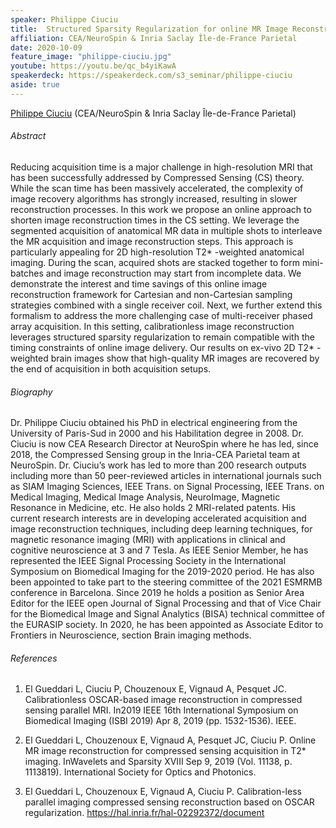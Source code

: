 ```yaml
---
speaker: Philippe Ciuciu
title:  Structured Sparsity Regularization for online MR Image Reconstruction in Accelerated T2* Imaging
affiliation: CEA/NeuroSpin & Inria Saclay Île-de-France Parietal
date: 2020-10-09
feature_image: "philippe-ciuciu.jpg"
youtube: https://youtu.be/qc_b4yiKawA
speakerdeck: https://speakerdeck.com/s3_seminar/philippe-ciuciu
aside: true
---
```


[Philippe Ciuciu](https://sites.google.com/site/philippeciuciu/) (CEA/NeuroSpin & Inria Saclay Île-de-France Parietal)

###### Abstract
Reducing acquisition time is a major challenge in high-resolution MRI that has been successfully addressed by Compressed Sensing (CS) theory. While the scan time has been massively accelerated, the complexity of image recovery algorithms has strongly increased, resulting in slower reconstruction processes. In this work we propose an online approach to shorten image reconstruction times in the CS setting. We leverage the segmented acquisition of anatomical MR data in multiple shots to interleave the MR acquisition and image reconstruction steps. This approach is particularly appealing for 2D high-resolution T2* -weighted anatomical imaging. During the scan, acquired shots are stacked together to form mini-batches and image reconstruction may start from incomplete data. We demonstrate the interest and time savings of this online image reconstruction framework for Cartesian and non-Cartesian sampling strategies combined with a single receiver coil. Next, we further extend this formalism to address the more challenging case of multi-receiver phased array acquisition. In this setting, calibrationless image reconstruction leverages structured sparsity regularization to remain compatible with the timing constraints of online image delivery. Our results on ex-vivo 2D T2* -weighted brain images show that high-quality MR images are recovered by the end of acquisition in both acquisition setups.

###### Biography
Dr. Philippe Ciuciu obtained his PhD in electrical engineering
from the University of Paris-Sud in 2000 and his Habilitation degree in 2008.
Dr. Ciuciu is now CEA Research Director at NeuroSpin where he has led, since
2018, the Compressed Sensing group in the Inria-CEA Parietal team at NeuroSpin.
Dr. Ciuciu’s work has led to more than 200 research outputs including more than
50 peer-reviewed articles in international journals such as SIAM Imaging
Sciences, IEEE Trans. on Signal Processing, IEEE Trans. on Medical Imaging,
Medical Image Analysis, NeuroImage, Magnetic Resonance in Medicine, etc. He also
holds 2 MRI-related patents. His current research interests are in developing
accelerated acquisition and image reconstruction techniques, including deep
learning techniques, for magnetic resonance imaging (MRI) with applications in
clinical and cognitive neuroscience at 3 and 7 Tesla. As IEEE Senior Member, he
has represented the IEEE Signal Processing Society in the International
Symposium on Biomedical Imaging for the 2019-2020 period. He has also been
appointed to take part to the steering committee of the 2021 ESMRMB conference
in Barcelona. Since 2019 he holds a position as Senior Area Editor for the IEEE
open Journal of Signal Processing and that of Vice Chair for the Biomedical
Image and Signal Analytics (BISA) technical committee of the EURASIP society. In
2020, he has been appointed as Associate Editor to Frontiers in Neuroscience,
section Brain imaging methods.

###### References

1) El Gueddari L, Ciuciu P, Chouzenoux E, Vignaud A, Pesquet JC. Calibrationless
OSCAR-based image reconstruction in compressed sensing parallel MRI. In2019 IEEE
16th International Symposium on Biomedical Imaging (ISBI 2019) Apr 8, 2019 (pp.
1532-1536). IEEE.

2) El Gueddari L, Chouzenoux E, Vignaud A, Pesquet JC, Ciuciu P. Online MR image
reconstruction for compressed sensing acquisition in T2* imaging. InWavelets and
Sparsity XVIII Sep 9, 2019 (Vol. 11138, p. 1113819). International Society for
Optics and Photonics.

3) El Gueddari L, Chouzenoux E, Vignaud A, Ciuciu P. Calibration-less parallel
imaging compressed sensing reconstruction based on OSCAR regularization.
https://hal.inria.fr/hal-02292372/document

<div style="text-align:center">
<script async class="speakerdeck-embed" data-id="e489784219f740de9be99e1430d0b59f" data-ratio="1.77966101694915" src="//speakerdeck.com/assets/embed.js"></script>
</div>

<!-- <div style="text-align:center"> -->
<!-- <iframe width="560" height="315" src="https://www.youtube.com/embed/qc_b4yiKawA" frameborder="0" allow="accelerometer; autoplay; clipboard-write; encrypted-media; gyroscope; picture-in-picture" allowfullscreen></iframe> -->
<!-- </div> -->
